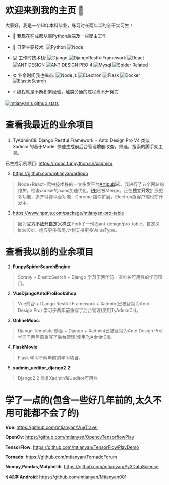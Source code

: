 # 欢迎来到我的主页 👋

大家好，我是一个18年本科毕业，练习时长两年半的全干实习生！

- 🏢 我现在在成都从事Python后端及一些爬虫工作
- 🚀 日常主要技术:
  ![Python](https://img.shields.io/badge/-Python-8fcfd1?style=plastic&logo=Python)
  ![Node](https://img.shields.io/badge/-JavaScript-black?style=plastic&logo=javascript)
- 💻 工作时技术栈:
  ![Django](https://img.shields.io/badge/-Django-092E20?style=plastic&logo=Django)
  ![DjangoRestfulFramework](https://img.shields.io/badge/Django%20REST%20framework-latest-red)
  ![React](https://img.shields.io/badge/-React-3b2e5a?style=plastic&logo=react)
  ![ANT DESIGN](https://img.shields.io/badge/antd-4-blue)
  ![ANT DESIGN PRO 4](  https://img.shields.io/badge/antd--design--pro-4-blue)
  ![Mysql](https://img.shields.io/badge/mysql-8-yellowgreen)
  ![Spider Related](https://img.shields.io/badge/Spider%20Related-all-lightgrey) 
- ⚙️ 业余时间我也搞点: 
![Node.js](https://img.shields.io/badge/node-latest-green)
![ELectron](https://img.shields.io/badge/ELectron-latest-orange)
![Flask](https://img.shields.io/badge/flask-latest-brightgreen)
![Docker](https://img.shields.io/badge/docker-latest-yellow)
![ElasticSearch](https://img.shields.io/badge/Elasticsearch-latest-green)

- ⚡️ 编程就是不断积累经验，触类旁通的过程离不开努力

[![mtianyan's github stats](https://github-readme-stats.vercel.app/api?username=mtianyan&show_icons=true)](https://github.com/mtianyan)


# 查看我最近的业余项目
1. TyAdminCli: Django Restful Framework + Antd Design Pro V4 类似Xadmin 的基于Model 快速生成前后台管理增删改查，筛选，搜索的脚手架工具。

已生成示例项目: https://mooc.funpython.cn/xadmin/

2. https://github.com/mtianyan/artipub

>Node+React+爬虫技术栈的一文多发平台[Artipub](https://github.com/crawlab-team/artipub)<img src="https://img.shields.io/github/stars/crawlab-team/artipub?logo=github">，我进行了五个网站的维护，检查cookie的axios加速优化，[PR](https://github.com/crawlab-team/artipub/pull/110)已被Merge。正在**独立开发**扩展更多功能，追齐付费平台功能，Chrome 插件扩展，Electron版客户端也在开发中。

3. https://www.npmjs.com/package/mtianyan-pro-table

>因为[官方不放开自定义样式](https://github.com/ant-design/pro-table/issues/292) Fork了一份@ant-design/pro-table，自定义labelCol，适应更多布局,计划支持更多ValueType。

# 查看我以前的业余项目

1. **FunpySpiderSearchEngine**: 
>Scrapy + ElasticSearch + Django 学习于两年前一直维护可用性的学习项目。
2. **VueDjangoAntdProBookShop**: 
>Vue前台 + Django Restful Framework + Xadmin(已被替换为Antd Design Pro) 学习于两年前重写了后台管理(使用TyAdminCli)。
3. **OnlineMooc**: 
>Django Template 前台 + Django + Xadmin(已被替换为Antd Design Pro) 学习于两年前重写了后台管理(使用TyAdminCli)。
4. **FlaskMovie**: 
>Flask 学习于两年前的学习项目。
5. **xadmin_ueditor_django2.2**: 
>Django2.2 修复Xadmin和Ueditor可用性。

# 学了一点的(包含一些好几年前的,太久不用可能都不会了的)

**Vue**: https://github.com/mtianyan/VueTravel

**OpenCv**: https://github.com/mtianyan/OpencvTensorflowPlay

**TensorFlow**: https://github.com/mtianyan/TensorFlowPlayDemo

**Tornado**: https://github.com/mtianyan/TornadoForum

**Numpy,Pandas,Matplotlib**: https://github.com/mtianyan/Py3DataScience

**小程序 Android**: https://github.com/mtianyan/Mtianyan001

